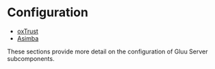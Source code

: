 # Configuration 

- [oxTrust](./oxTrust.md)
- [Asimba](./asimba.md)

These sections provide more detail on the configuration of Gluu Server subcomponents. 

